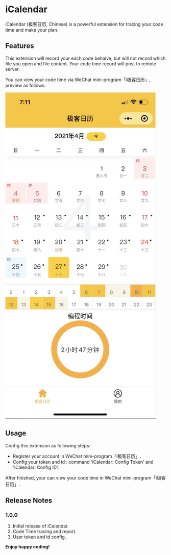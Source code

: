 # iCalendar

iCalendar (极客日历, Chinese) is a powerful extension for tracing your code time and make your plan.  

## Features

This extension will record your each code behaive, but will not record which file you open and file content. Your code time record will post to remote server.   

You can view your code time via WeChat mini-program「i极客日历」, preview as follows:  

![i极客日历](images/icalendar.png)

## Usage

Config this extension as following steps:  

* Register your account in WeChat mini-program「i极客日历」.   
* Config your token and id : command 'iCalendar: Config Token' and 'iCalendar: Config ID'.    

After finished, your can view your code time in WeChat mini-program「i极客日历」.  

## Release Notes
### 1.0.0

1. Initial release of iCalendar.  
2. Code Time tracing and report.  
3. User token and id config.  

**Enjoy happy coding!**
